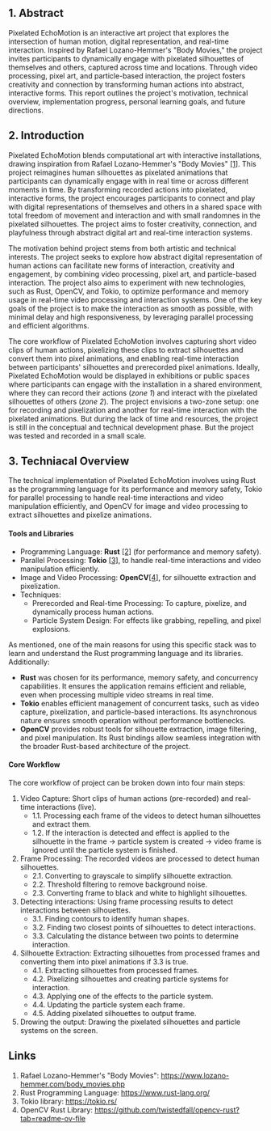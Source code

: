## 1. Abstract

Pixelated EchoMotion is an interactive art project that explores the intersection of human motion, digital representation, and real-time interaction. Inspired by Rafael Lozano-Hemmer's "Body Movies," the project invites participants to dynamically engage with pixelated silhouettes of themselves and others, captured across time and locations. Through video processing, pixel art, and particle-based interaction, the project fosters creativity and connection by transforming human actions into abstract, interactive forms. This report outlines the project's motivation, technical overview, implementation progress, personal learning goals, and future directions.

## 2. Introduction

Pixelated EchoMotion blends computational art with interactive installations, drawing inspiration from Rafael Lozano-Hemmer's "Body Movies" [[1]](https://www.lozano-hemmer.com/body_movies.php). This project reimagines human silhouettes as pixelated animations that participants can dynamically engage with in real time or across different moments in time. By transforming recorded actions into pixelated, interactive forms, the project encourages participants to connect and play with digital representations of themselves and others in a shared space with total freedom of movement and interaction and with small randomnes in the pixelated silhouettes. The project aims to foster creativity, connection, and playfulness through abstract digital art and real-time interaction systems.

The motivation behind project stems from both artistic and technical interests. The project seeks to explore how abstract digital representation of human actions can facilitate new forms of interaction, creativity and engagement, by combining video processing, pixel art, and particle-based interaction. The project also aims to experiment with new technologies, such as Rust, OpenCV, and Tokio, to optimize performance and memory usage in real-time video processing and interaction systems. One of the key goals of the project is to make the interaction as smooth as possible, with minimal delay and high responsiveness, by leveraging parallel processing and efficient algorithms.

The core workflow of Pixelated EchoMotion involves capturing short video clips of human actions, pixelizing these clips to extract silhouettes and convert them into pixel animations, and enabling real-time interaction between participants' silhouettes and prerecorded pixel animations. Ideally, Pixelated EchoMotion would be displayed in exhibitions or public spaces where participants can engage with the installation in a shared environment, where they can record their actions (_zone 1_) and interact with the pixelated silhouettes of others (_zone 2_). The project envisions a two-zone setup: one for recording and pixelization and another for real-time interaction with the pixelated animations. But during the lack of time and resources, the project is still in the conceptual and technical development phase. But the project was tested and recorded in a small scale.

## 3. Techniacal Overview

The technical implementation of Pixelated EchoMotion involves using Rust as the programming language for its performance and memory safety, Tokio for parallel processing to handle real-time interactions and video manipulation efficiently, and OpenCV for image and video processing to extract silhouettes and pixelize animations.

#### Tools and Libraries

- Programming Language: **Rust** [[2]](https://www.rust-lang.org/) (for performance and memory safety).
- Parallel Processing: **Tokio** [[3]](https://tokio.rs/), to handle real-time interactions and video manipulation efficiently.
- Image and Video Processing: **OpenCV**[[4]](https://github.com/twistedfall/opencv-rust?tab=readme-ov-file), for silhouette extraction and pixelization.
- Techniques:
  - Prerecorded and Real-time Processing: To capture, pixelize, and dynamically process human actions.
  - Particle System Design: For effects like grabbing, repelling, and pixel explosions.

As mentioned, one of the main reasons for using this specific stack was to learn and understand the Rust programming language and its libraries. Additionally:

- **Rust** was chosen for its performance, memory safety, and concurrency capabilities. It ensures the application remains efficient and reliable, even when processing multiple video streams in real time.
- **Tokio** enables efficient management of concurrent tasks, such as video capture, pixelization, and particle-based interactions. Its asynchronous nature ensures smooth operation without performance bottlenecks.
- **OpenCV** provides robust tools for silhouette extraction, image filtering, and pixel manipulation. Its Rust bindings allow seamless integration with the broader Rust-based architecture of the project.

#### Core Workflow

The core workflow of project can be broken down into four main steps:

1. Video Capture: Short clips of human actions (pre-recorded) and real-time interactions (live).
   - 1.1. Processing each frame of the videos to detect human silhouettes and extract them.
   - 1.2. If the interaction is detected and effect is applied to the silhouette in the frame -> particle system is created -> video frame is ignored until the particle system is finished.
2. Frame Processing: The recorded videos are processed to detect human silhouettes.
   - 2.1. Converting to grayscale to simplify silhouette extraction.
   - 2.2. Threshold filtering to remove background noise.
   - 2.3. Converting frame to black and white to highlight silhouettes.
3. Detecting interactions: Using frame processing results to detect interactions between silhouettes.
   - 3.1. Finding contours to identify human shapes.
   - 3.2. Finding two closest points of silhouettes to detect interactions.
   - 3.3. Calculating the distance between two points to determine interaction.
4. Silhouette Extraction: Extracting silhouettes from processed frames and converting them into pixel animations if 3.3 is true.
   - 4.1. Extracting silhouettes from processed frames.
   - 4.2. Pixelizing silhouettes and creating particle systems for interaction.
   - 4.3. Applying one of the effects to the particle system.
   - 4.4. Updating the particle system each frame.
   - 4.5. Adding pixelated silhouettes to output frame.
5. Drowing the output: Drawing the pixelated silhouettes and particle systems on the screen.

<!-- ## 4. Implementation and Progress

Current Progress

- Learning Phase: Time has primarily been spent understanding Rust, OpenCV, and the intricacies of real-time video and particle-based systems.
- Technical Setup: Preliminary work on pixelization and interaction algorithms, though full-scale experiments are still pending.
- Conceptual Planning: Detailed descriptions and visual designs of the two-zone setup for exhibitions have been developed.

Challenges

- Developing real-time interaction systems within the constraints of performance and memory.
- Limited time for experimentation due to the steep learning curve associated with Rust and new libraries.

Planned Enhancements

- Detailed descriptions of the interaction process and ideal setups for exhibitions.
- Illustrative diagrams showing how zones are designed to foster engagement.

## 5. Outcomes

While technical hurdles have prevented the creation of a full prototype, the conceptual work lays the groundwork for:

- A scalable system capable of real-time silhouette interaction.
- A design philosophy centered on creativity, engagement, and the interplay between recorded and live actions.
- A vision for an exhibition where human silhouettes transcend time and physical boundaries.

## 6. Personal Learning Goals

1. Mastering Video Manipulation and Pixel Art:
   - Gained a deeper understanding of silhouette extraction and pixel processing.
2. Experimenting with Dynamic Interaction:
   - Explored the basics of collision detection and particle systems for interactive pixel animations.
3. Exploring Computational Art:
   - Conceptually expanded the boundaries of art by linking human actions across time and space.

## 7. Future Directions

Ideal Setup for Exhibition

- Zone 1:
  - Participants record short videos (10-30 seconds) of their actions.
  - These videos are processed into pixel animations and stored in a shared repository.
- Zone 2:
  - Participants interact with the stored animations through a camera and projector setup.
  - Past silhouettes from previous exhibitions encourage interactions that transcend time and geography.

Technical Improvements

- Real-time optimization of the silhouette extraction and particle systems.
- Deployment of a scalable setup capable of running in exhibition spaces with minimal delay.

## 8. Conclusion

Pixelated EchoMotion is a creative exploration of human interaction through the lens of digital representation. Despite technical challenges, the project has opened new avenues for blending art, technology, and interactivity. The vision of connecting human actions across time and space continues to guide its evolution toward a dynamic and engaging installation. -->

## Links

1. Rafael Lozano-Hemmer's "Body Movies": https://www.lozano-hemmer.com/body_movies.php
2. Rust Programming Language: https://www.rust-lang.org/
3. Tokio library: https://tokio.rs/
4. OpenCV Rust Library: https://github.com/twistedfall/opencv-rust?tab=readme-ov-file
